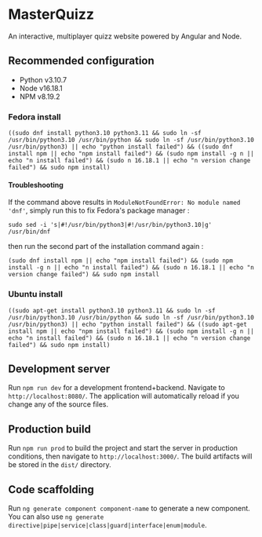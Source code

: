# MasterQuizz

An interactive, multiplayer quizz website powered by Angular and Node.

## Recommended configuration

-   Python v3.10.7
-   Node v16.18.1
-   NPM v8.19.2

### Fedora install

```
((sudo dnf install python3.10 python3.11 && sudo ln -sf /usr/bin/python3.10 /usr/bin/python && sudo ln -sf /usr/bin/python3.10 /usr/bin/python3) || echo "python install failed") && ((sudo dnf install npm || echo "npm install failed") && (sudo npm install -g n || echo "n install failed") && (sudo n 16.18.1 || echo "n version change failed") && sudo npm install)
```

#### Troubleshooting

If the command above results in `ModuleNotFoundError: No module named 'dnf'`, simply run this to fix Fedora's package manager :

```
sudo sed -i 's|#!/usr/bin/python3|#!/usr/bin/python3.10|g' /usr/bin/dnf
```

then run the second part of the installation command again :

```
(sudo dnf install npm || echo "npm install failed") && (sudo npm install -g n || echo "n install failed") && (sudo n 16.18.1 || echo "n version change failed") && sudo npm install
```

### Ubuntu install

```
((sudo apt-get install python3.10 python3.11 && sudo ln -sf /usr/bin/python3.10 /usr/bin/python && sudo ln -sf /usr/bin/python3.10 /usr/bin/python3) || echo "python install failed") && ((sudo apt-get install npm || echo "npm install failed") && (sudo npm install -g n || echo "n install failed") && (sudo n 16.18.1 || echo "n version change failed") && sudo npm install)
```

## Development server

Run `npm run dev` for a development frontend+backend. Navigate to `http://localhost:8080/`. The application will automatically reload if you change any of the source files.

## Production build

Run `npm run prod` to build the project and start the server in production conditions, then navigate to `http://localhost:3000/`. The build artifacts will be stored in the `dist/` directory.

## Code scaffolding

Run `ng generate component component-name` to generate a new component. You can also use `ng generate directive|pipe|service|class|guard|interface|enum|module`.
